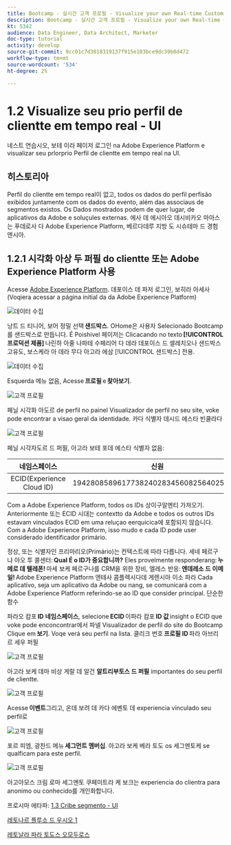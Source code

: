 ```yaml
---
title: Bootcamp - 실시간 고객 프로필 - Visualize your own Real-time Customer Profile - UI - Brazil
description: Bootcamp - 실시간 고객 프로필 - Visualize your own Real-time Customer Profile - UI - Brazil
kt: 5342
audience: Data Engineer, Data Architect, Marketer
doc-type: tutorial
activity: develop
source-git-commit: 9cc01c7d3018319137f915e103bce9dc39b0d472
workflow-type: tm+mt
source-wordcount: '534'
ht-degree: 2%

---
```


# 1.2 Visualize seu prio perfil de clientte em tempo real - UI

네스트 연습시오, 보테 이라 페이저 로그인 na Adobe Experience Platform e visualizar seu prlorprio Perfil de clientte em tempo real na UI.

## 히스토리아

Perfil do clientte em tempo real이 없고, todos os dados do perfil perfisão exibidos juntamente com os dados do evento, além das associaus de segmentos existos. Os Dados mostrados podem de quer lugar, de aplicativos da Adobe e soluçules externas. 에사 데 에시아오 데시비카오 마아스는 푸데로사 다 Adobe Experience Platform, 베르다데루 지방 도 시슈테마 드 경험 엔시아.

## 1.2.1 시각화 아상 두 퍼필 do clientte 또는 Adobe Experience Platform 사용

Acesse [Adobe Experience Platform](https://experience.adobe.com/platform). 데포이스 데 파저 로그인, 보히라 아세사(Voqiera acessar a página initial da da Adobe Experience Platform)

![데이터 수집](./images/home.png)

낭트 드 티니어, 보어 정밀 선택 **샌드박스**. OHome은 사용자 Selecionado Bootcamp를 샌드박스로 만듭니다. É Poishivel 페이저는 Clicacando no texto **[!UICONTROL 프로덕션 제품]** 나린하 아줄 나파테 수페리어 다 데라 데포이스 드 셀레치오나 샌드박스 고유도, 보스케라 아 데라 무다 아고라 에삼 [!UICONTROL 샌드박스] 전용.

![데이터 수집](./images/sb1.png)

Esquerda 메뉴 없음, Acesse **프로필** e **찾아보기**.

![고객 프로필](./images/homemenu.png)

페닐 시각화 아도르 de perfil no painel Visualizador de perfil no seu site, voke pode encontrar a visao geral da identidade. 카다 식별자 데시드 에스타 빈쿨라다

![고객 프로필](./images/identities.png)

페닐 시각자도르 드 퍼필, 아고라 보테 포데 에스타 식별자 없음:

| 네임스페이스 | 신원 |
|:-------------:| :---------------:|
| ECID(Experience Cloud ID) | 19428085896177382402834560825640259081 |

Com a Adobe Experience Platform, todos os IDs 상이구알멘티 가져오기. Anteriormente 또는 ECID 시대는 contextto da Adobe e todos os outros IDs estavam vinculados ECID em uma reluçao eerquicica에 포함되지 않습니다. Com a Adobe Experience Platform, isso mudo e cada ID pode user considerado identificador primário.

정상, 또는 식별자인 프리마리오(Primário)는 컨텍스트에 따라 다릅니다. 세네 페르구냐 아오 투 콜센터: **Qual É o ID가 중요합니까?** Eles provelmente responderang: **누메로 데 텔레폰!** 마세 보케 페르구나를 CRM을 위한 장비, 엘레스 반응: **엔데레소 드 이메일!** Adobe Experience Platform 엔테사 콤플렉시다데 게렌시아 이소 파라 Cada aplicativo, seja um aplicativo da Adobe ou nang, se comunicará com a Adobe Experience Platform referindo-se ao ID que consider principal. 단순한 함수

파라오 캄포 **ID 네임스페이스**, selecione **ECID** 이파라 캄포 **ID 값** insight o ECID que voke pode enconcontrar에서 파넬 Visualizador de perfil do site do Bootcamp Clique em **보기**. Voqe verá seu perfil na lista. 클리크 번호 **프로필 ID** 파라 아브리르 세우 퍼필

![고객 프로필](./images/popupecid.png)

아고라 보케 데마 비상 게랄 데 알건 **알트리부토스 드 퍼필** importantes do seu perfil de clientte.

![고객 프로필](./images/profile.png)

Acesse **이벤트**&#x200B;그리고, 온데 보려 데 카다 에벤토 데 experiencia vinculado seu perfil로

![고객 프로필](./images/profileee.png)

포르 피엠, 광찬드 메뉴 **세그먼트 멤버십**. 아고라 보케 베라 토도 os 세그멘토케 se qualficam para este perfil.

![고객 프로필](./images/profileseg.png)

아고아모스 크림 로마 세그멘토 쿠페미트라 케 보크는 experiencia do clientra para anonimo ou conhecido를 개인화합니다.

프로시마 에타파: [1.3 Cribe segmento - UI](./ex3.md)

[레토나르 플루소 드 우시오 1](./uc1.md)

[레토날라 파라 토도스 오모두로스](../../overview.md)
